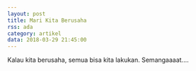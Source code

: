 ```yaml
---
layout: post
title: Mari Kita Berusaha
rss: ada
category: artikel
data: 2018-03-29 21:45:00
---
```


Kalau kita berusaha, semua bisa kita lakukan. Semangaaaat....